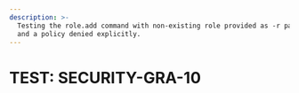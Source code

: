 ```yaml
---
description: >-
  Testing the role.add command with non-existing role provided as -r parameter
  and a policy denied explicitly.
---
```


# TEST: SECURITY-GRA-10

